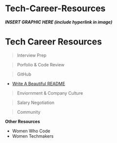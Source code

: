 # Tech-Career-Resources
***INSERT GRAPHIC HERE (include hyperlink in image)***

# Tech Career Resources

> Interview Prep

> Porfolio & Code Review

> GitHub
- [Write A Beautiful README](https://blog.bitsrc.io/how-to-write-beautiful-and-meaningful-readme-md-for-your-next-project-897045e3f991 "How to Write Beautiful and Meaningful README.md")

> Enviornment & Company Culture

> Salary Negotiation

> Community

**Other Resources**

- Women Who Code
- Women Techmakers
